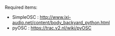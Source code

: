 Required items:
 * SimpleOSC : http://www.ixi-audio.net/content/body_backyard_python.html
 * pyOSC : https://trac.v2.nl/wiki/pyOSC